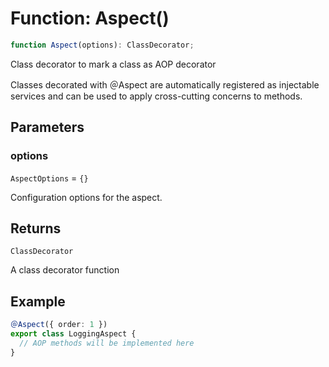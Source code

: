 # Function: Aspect()

```ts
function Aspect(options): ClassDecorator;
```

Class decorator to mark a class as AOP decorator

Classes decorated with ＠Aspect are automatically registered as injectable
services and can be used to apply cross-cutting concerns to methods.

## Parameters

### options

`AspectOptions` = `{}`

Configuration options for the aspect.

## Returns

`ClassDecorator`

A class decorator function

## Example

```typescript
＠Aspect({ order: 1 })
export class LoggingAspect {
  // AOP methods will be implemented here
}
```
